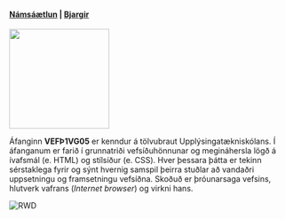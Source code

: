 #### [Námsáætlun](https://github.com/vefgrunnur/21H/blob/main/Verkefni/VEF%C3%9E1VG05AU_V21-2.pdf) | [Bjargir](https://github.com/vefgrunnur/21H/wiki/Bjargir)

<img src="https://github.com/vefgrunnur/21V/blob/main/S%C3%BDnid%C3%A6mi/img/21H-VG.jpg" width="180" height="180"/>

Áfanginn **VEFÞ1VG05** er kenndur á tölvubraut Upplýsingatækniskólans. Í áfanganum er farið í grunnatriði vefsíðuhönnunar og megináhersla lögð á ívafsmál (e. HTML) og stílsíður (e. CSS). Hver þessara þátta er tekinn sérstaklega fyrir og sýnt hvernig samspil þeirra stuðlar að vandaðri uppsetningu og framsetningu vefsíðna. Skoðuð er þróunarsaga vefsins, hlutverk vafrans (*Internet browser*) og virkni hans.

![RWD](https://github.com/vefgrunnur/21H/blob/main/S%C3%BDnid%C3%A6mi/img/Responsive-Web-Design.jpg)